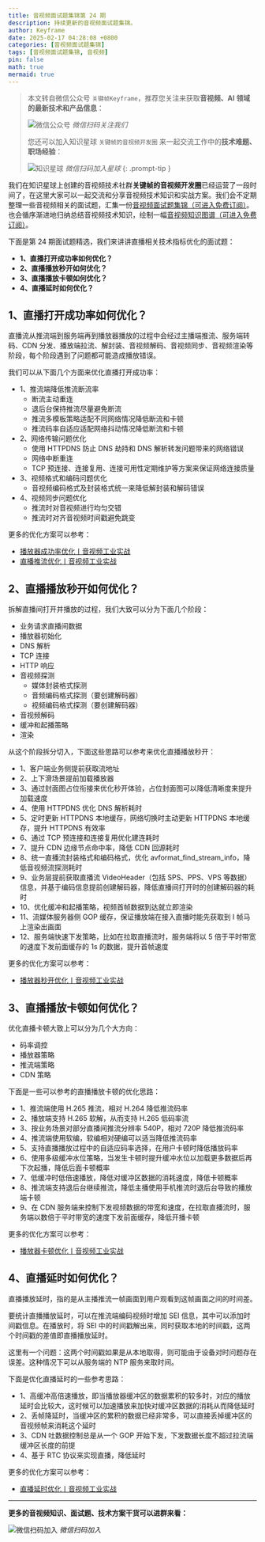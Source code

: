 ```yaml
---
title: 音视频面试题集锦第 24 期
description: 持续更新的音视频面试题集锦。
author: Keyframe
date: 2025-02-17 04:28:08 +0800
categories: [音视频面试题集锦]
tags: [音视频面试题集锦, 音视频]
pin: false
math: true
mermaid: true
---
```


> 本文转自微信公众号 `关键帧Keyframe`，推荐您关注来获取**音视频、AI 领域的最新技术和产品信息**：
>
>![微信公众号](assets/img/keyframe-mp.jpg)
>_微信扫码关注我们_
>
>您还可以加入知识星球 `关键帧的音视频开发圈` 来一起交流工作中的**技术难题、职场经验**：
>
>![知识星球](assets/img/keyframe-zsxq.png)
>_微信扫码加入星球_
{: .prompt-tip }


我们在知识星球上创建的音视频技术社群**关键帧的音视频开发圈**已经运营了一段时间了，在这里大家可以一起交流和分享音视频技术知识和实战方案。我们会不定期整理一些音视频相关的面试题，汇集一份[音视频面试题集锦（可进入免费订阅）](https://mp.weixin.qq.com/mp/appmsgalbum?__biz=MjM5MTkxOTQyMQ==&action=getalbum&album_id=2380776196751425539#wechat_redirect)。也会循序渐进地归纳总结音视频技术知识，绘制一幅[音视频知识图谱（可进入免费订阅）](https://mp.weixin.qq.com/mp/appmsgalbum?__biz=MjM5MTkxOTQyMQ==&action=getalbum&album_id=2349658423078092802#wechat_redirect)。


下面是第 24 期面试题精选，我们来讲讲直播相关技术指标优化的面试题：


- **1、直播打开成功率如何优化？**
- **2、直播播放秒开如何优化？**
- **3、直播播放卡顿如何优化？**
- **4、直播延时如何优化？**



## 1、直播打开成功率如何优化？

直播流从推流端到服务端再到播放器播放的过程中会经过主播端推流、服务端转码、CDN 分发、播放端拉流、解封装、音视频解码、音视频同步、音视频渲染等阶段，每个阶段遇到了问题都可能造成播放错误。

我们可以从下面几个方面来优化直播打开成功率：


- 1、推流端降低推流断流率
	- 断流主动重连
	- 退后台保持推流尽量避免断流
	- 推流多模板策略适配不同网络情况降低断流和卡顿
	- 推流码率自适应适配网络抖动情况降低断流和卡顿
- 2、网络传输问题优化
	- 使用 HTTPDNS 防止 DNS 劫持和 DNS 解析转发问题带来的网络错误
	- 网络中断重连
	- TCP 预连接、连接复用、连接可用性定期维护等方案来保证网络连接质量
- 3、视频格式和编码问题优化
	- 音视频编码格式及封装格式统一来降低解封装和解码错误
- 4、视频同步问题优化
	- 推流时对音视频进行均匀交错
	- 推流时对齐音视频时间戳避免跳变

更多的优化方案可以参考：

- [播放器成功率优化丨音视频工业实战](https://mp.weixin.qq.com/s?__biz=MjM5MTkxOTQyMQ==&mid=2257487090&idx=1&sn=a9fef8735feeb7689bd3cb51730a1658&chksm=a5d418a092a391b6be17442c2c4d191fda9425858c44a941598277758263251affb0af62bb04&scene=178&cur_album_id=2140155659911233539#rd)
- [直播推流优化丨音视频工业实战](https://mp.weixin.qq.com/s?__biz=MjM5MTkxOTQyMQ==&mid=2257487424&idx=1&sn=76cb543075da609b8224559256a7ddb7&chksm=a5d41a1292a39304a426124b107fcf17e4d77b488165f761e410586dd9da58f37c3f0db90049&)




## 2、直播播放秒开如何优化？

拆解直播间打开并播放的过程，我们大致可以分为下面几个阶段：

- 业务请求直播间数据
- 播放器初始化
- DNS 解析
- TCP 连接
- HTTP 响应
- 音视频探测
	- 媒体封装格式探测
	- 音频编码格式探测（要创建解码器）
	- 视频编码格式探测（要创建解码器）
- 音视频解码
- 缓冲和起播策略
- 渲染

从这个阶段拆分切入，下面这些思路可以参考来优化直播播放秒开：


- 1、客户端业务侧提前获取流地址
- 2、上下滑场景提前加载播放器
- 3、通过封面图占位衔接来优化秒开体验，占位封面图可以降低清晰度来提升加载速度
- 4、使用 HTTPDNS 优化 DNS 解析耗时
- 5、定时更新 HTTPDNS 本地缓存，网络切换时主动更新 HTTPDNS 本地缓存，提升 HTTPDNS 有效率
- 6、通过 TCP 预连接和连接复用优化建连耗时
- 7、提升 CDN 边缘节点命中率，降低 CDN 回源耗时
- 8、统一直播流封装格式和编码格式，优化 avformat_find_stream_info，降低音视频流探测耗时
- 9、业务层提前获取直播流 VideoHeader（包括 SPS、PPS、VPS 等数据）信息，并基于编码信息提前创建解码器，降低直播间打开时的创建解码器的耗时
- 10、优化缓冲和起播策略，视频首帧数据到达就立即渲染
- 11、流媒体服务器侧 GOP 缓存，保证播放端在接入直播时能先获取到 I 帧马上渲染出画面
- 12、服务端快速下发策略，比如在拉取直播流时，服务端将以 5 倍于平时带宽的速度下发前面缓存的 1s 的数据，提升首帧速度


更多的优化方案可以参考：

- [播放器秒开优化丨音视频工业实战](https://mp.weixin.qq.com/s?__biz=MjM5MTkxOTQyMQ==&mid=2257487092&idx=1&sn=8585840d39805b43fb7cab28a66d9d42&chksm=a5d418a692a391b048eb1d07d7d066f21b40bdb2feed8a9bb99367ccef3bad62feacf07628e3&scene=178&cur_album_id=2140155659911233539#rd)









## 3、直播播放卡顿如何优化？

优化直播卡顿大致上可以分为几个大方向：

- 码率调控
- 播放器策略
- 推流端策略
- CDN 策略

下面是一些可以参考的直播播放卡顿的优化思路：

- 1、推流端使用 H.265 推流，相对 H.264 降低推流码率
- 2、播放端支持 H.265 软解，从而支持 H.265 低码率流
- 3、按业务场景对部分直播间推流分辨率 540P，相对 720P 降低推流码率
- 4、推流端使用软编，软编相对硬编可以适当降低推流码率
- 5、支持直播播放过程中的自适应码率选择，在用户卡顿时降低播放码率
- 6、使用多级缓冲水位策略，当发生卡顿时提升缓冲水位以加载更多数据后再下次起播，降低后面卡顿概率
- 7、低缓冲时低倍速播放，降低对缓冲区数据的消耗速度，降低卡顿概率
- 8、推流端支持退后台继续推流，降低主播使用手机推流时退后台导致的播放端卡顿
- 9、在 CDN 服务端来控制下发视频数据的带宽和速度，在拉取直播流时，服务端以数倍于平时带宽的速度下发前面缓存，降低开播卡顿

更多的优化方案可以参考：

- [播放器卡顿优化丨音视频工业实战](https://mp.weixin.qq.com/s?__biz=MjM5MTkxOTQyMQ==&mid=2257487093&idx=1&sn=7a81b9ba1e3f192eb8e888b5b3ceeb13&chksm=a5d418a792a391b1735e0eea124856228b170444fa2a17db1dd4a5c06a817151b77e03ad73bf&scene=178&cur_album_id=2140155659911233539#rd)




## 4、直播延时如何优化？

直播播放延时，指的是从主播推流一帧画面到用户观看到这帧画面之间的时间差。

要统计直播播放延时，可以在推流端编码视频时增加 SEI 信息，其中可以添加时间戳信息。在播放时，将 SEI 中的时间戳解出来，同时获取本地的时间戳，这两个时间戳的差值即直播播放延时。

这里有一个问题：这两个时间戳如果是从本地取得，则可能由于设备对时问题存在误差。这种情况下可以从服务端的 NTP 服务来取时间。

下面是优化直播延时的一些参考思路：

- 1、高缓冲高倍速播放，即当播放器缓冲区的数据累积的较多时，对应的播放延时会比较大，这时候可以加速播放来加快对缓冲区数据的消耗从而降低延时
- 2、丢帧降延时，当缓冲区的累积的数据已经非常多，可以直接丢掉缓冲区的音视频帧来消耗这个延时
- 3、CDN 吐数据控制总是从一个 GOP 开始下发，下发数据长度不超过拉流端缓冲区长度的前提
- 4、基于 RTC 协议来实现直播，降低延时





更多的优化方案可以参考：

- [直播延时优化丨音视频工业实战](https://mp.weixin.qq.com/s?__biz=MjM5MTkxOTQyMQ==&mid=2257487100&idx=1&sn=1fc4a5336be75906e8869e33317d733e&chksm=a5d418ae92a391b8943cd709ba6038f1baca557d702dbfcfc0f92e79c39618c6d19067f563eb&scene=178&cur_album_id=2140155659911233539#rd)















---

**更多的音视频知识、面试题、技术方案干货可以进群来看：**

![微信扫码加入](assets/img/keyframe-zsxq.png)
_微信扫码加入_













